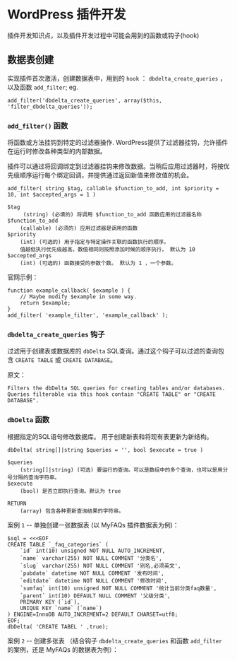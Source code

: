 # WordPress 插件开发 #
插件开发知识点，以及插件开发过程中可能会用到的函数或钩子(hook)

## 数据表创建 ##
实现插件首次激活，创建数据表中，用到的 `hook` ： `dbdelta_create_queries` ，以及函数 `add_filter`; eg. 

	add_filter('dbdelta_create_queries', array($this, 'filter_dbdelta_queries'));

### `add_filter()` 函数 ###
将函数或方法挂钩到特定的过滤器操作. WordPress提供了过滤器挂钩，允许插件在运行时修改各种类型的内部数据。

插件可以通过将回调绑定到过滤器挂钩来修改数据。当稍后应用过滤器时，将按优先级顺序运行每个绑定回调，并提供通过返回新值来修改值的机会。

	add_filter( string $tag, callable $function_to_add, int $priority = 10, int $accepted_args = 1 )
	
	$tag
		 (string) (必填的) 将调用 $function_to_add 函数应用的过滤器名称
	$function_to_add
		(callable) (必须的) 应用过滤器是调用的函数
	$priority
		(int) (可选的) 用于指定与特定操作关联的函数执行的顺序。 
		值越低执行优先级越高，数值相同则按照添加时候的顺序执行， 默认为 10
	$accepted_args
		(int) (可选的) 函数接受的参数个数。 默认为 1 ，一个参数。

官网示例：

	function example_callback( $example ) {
	    // Maybe modify $example in some way.
	    return $example;
	}
	add_filter( 'example_filter', 'example_callback' );


### `dbdelta_create_queries` 钩子 ###
过滤用于创建表或数据库的 `dbDelta` SQL查询。通过这个钩子可以过滤的查询包含 `CREATE TABLE` 或 `CREATE DATABASE`。 

原文：

	Filters the dbDelta SQL queries for creating tables and/or databases.
	Queries filterable via this hook contain "CREATE TABLE" or "CREATE DATABASE".

### `dbDelta` 函数 ###
根据指定的SQL语句修改数据库。 用于创建新表和将现有表更新为新结构。

	dbDelta( string[]|string $queries = '', bool $execute = true )
	
	$queries
		(string[]|string) (可选) 要运行的查询。可以是数组中的多个查询，也可以是用分号分隔的查询字符串。
	$execute
		(bool) 是否立即执行查询。默认为 true
	
	RETURN 
		(array) 包含各种更新查询结果的字符串。

案例 `1` -- 单独创建一张数据表 (以 MyFAQs 插件数据表为例)：
	
	$sql = <<<EOF
	CREATE TABLE `_faq_categories` (
		`id` int(10) unsigned NOT NULL AUTO_INCREMENT,
		`name` varchar(255) NOT NULL COMMENT '分类名',
		`slug` varchar(255) NOT NULL COMMENT '别名,必须英文',
		`pubdate` datetime NOT NULL COMMENT '发布时间',
		`editdate` datetime NOT NULL COMMENT '修改时间',
		`sumfaq` int(10) unsigned NOT NULL COMMENT '统计当前分类faq数量',
		`parent` int(10) DEFAULT NULL COMMENT '父级分类',
		PRIMARY KEY (`id`),
		UNIQUE KEY `name` (`name`)
	) ENGINE=InnoDB AUTO_INCREMENT=2 DEFAULT CHARSET=utf8;
	EOF;
	dbDelta( 'CREATE TABEL ' ,true);

案例 `2` -- 创建多张表 （结合钩子 `dbdelta_create_queries` 和函数 `add_filter` 的案例，还是 MyFAQs 的数据表为例）：

